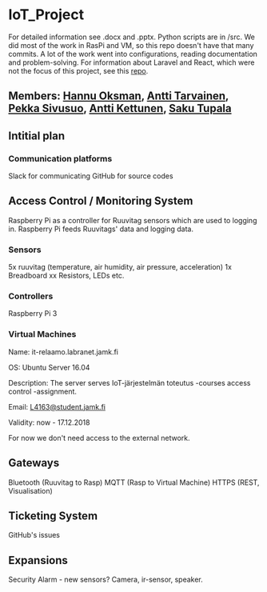 # IoT_Project

For detailed information see .docx and .pptx. Python scripts are in /src. We did most of the work in RasPi and VM, so this repo doesn't have that many commits. A lot of the work went into configurations, reading documentation and problem-solving. For information about Laravel and React, which were not the focus of this project, see this [repo](https://github.com/atarvainen/reactIoTproject). 

## Members: [Hannu Oksman](https://github.com/szeretni), [Antti Tarvainen](https://github.com/atarvainen), [Pekka Sivusuo](https://github.com/pekkaXsiv), [Antti Kettunen](https://github.com/A-haCodes), [Saku Tupala](https://github.com/SnakkeZz)

## Intitial plan

### Communication platforms

Slack for communicating
GitHub for source codes

## Access Control / Monitoring System

Raspberry Pi as a controller for Ruuvitag sensors which are used to logging in. Raspberry Pi feeds Ruuvitags' data and logging data.

### Sensors

5x ruuvitag (temperature, air humidity, air pressure, acceleration)
1x Breadboard
xx Resistors, LEDs etc.

### Controllers

Raspberry Pi 3

### Virtual Machines

Name: it-relaamo.labranet.jamk.fi

OS: Ubuntu Server 16.04

Description: The server serves IoT-järjestelmän toteutus -courses access control -assignment.

Email: L4163@student.jamk.fi

Validity: now - 17.12.2018

For now we don't need access to the external network.

## Gateways

Bluetooth (Ruuvitag to Rasp)
MQTT (Rasp to Virtual Machine)
HTTPS (REST, Visualisation)

## Ticketing System

GitHub's issues

## Expansions

Security Alarm - new sensors? Camera, ir-sensor, speaker. 
